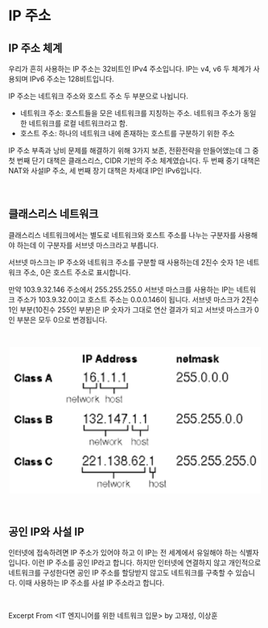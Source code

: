 # IP 주소

## IP 주소 체계

우리가 흔히 사용하는 IP 주소는 32비트인 IPv4 주소입니다. IP는 v4, v6 두 체계가 사용되며 IPv6 주소는 128비트입니다.

IP 주소는 네트워크 주소와 호스트 주소 두 부분으로 나뉩니다.

- 네트워크 주소: 호스트들을 모은 네트워크를 지칭하는 주소. 네트워크 주소가 동일한 네트워크를 로컬 네트워크라고 함.
- 호스트 주소: 하나의 네트워크 내에 존재하는 호스트를 구분하기 위한 주소

IP 주소 부족과 낭비 문제를 해결하기 위해 3가지 보존, 전환전략을 만들어앴는데 그 중 첫 번째 단기 대책은 클래스리스, CIDR 기반의 주소 체계였습니다. 두 번째 중기 대책은 NAT와 사설IP 주소, 세 번째 장기 대책은 차세대 IP인 IPv6입니다.

&nbsp;

## 클래스리스 네트워크

클래스리스 네트워크에서는 별도로 네트워크와 호스트 주소를 나누는 구분자를 사용해야 하는데 이 구분자를 서브넷 마스크라고 부릅니다.

서브넷 마스크는 IP 주소와 네트워크 주소를 구분할 때 사용하는데 2진수 숫자 1은 네트워크 주소, 0은 호스트 주소로 표시합니다.

만약 103.9.32.146 주소에서 255.255.255.0 서브넷 마스크를 사용하는 IP는 네트워크 주소가 103.9.32.0이고 호스트 주소는 0.0.0.146이 됩니다. 서브넷 마스크가 2진수 1인 부분(10진수 255인 부분)은 IP 숫자가 그대로 연산 결과가 되고 서브넷 마스크가 0인 부분은 모두 0으로 변경됩니다.

&nbsp;

<img src="../images/ip-subnet.png" alt="ip-subnet" width="500" style="margin-left: auto; margin-right: auto; display: block;"/>

&nbsp;

## 공인 IP와 사설 IP

인터넷에 접속하려면 IP 주소가 있어야 하고 이 IP는 전 세계에서 유일해야 하는 식별자입니다. 이런 IP 주소를 공인 IP라고 합니다. 하지만 인터넷에 연결하지 않고 개인적으로 네트워크를 구성한다면 공인 IP 주소를 할당받지 않고도 네트워크를 구축할 수 있습니다. 이때 사용하는 IP 주소를 사설 IP 주소라고 합니다. 

&nbsp;

Excerpt From <IT 엔지니어를 위한 네트워크 입문> by 고재성, 이상훈


